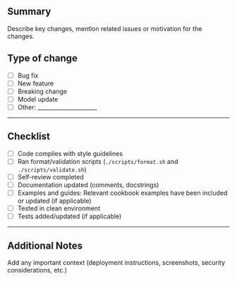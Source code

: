 ## Summary

Describe key changes, mention related issues or motivation for the changes.

## Type of change

- [ ] Bug fix
- [ ] New feature
- [ ] Breaking change
- [ ] Model update
- [ ] Other: _____________________

---

## Checklist

- [ ] Code complies with style guidelines
- [ ] Ran format/validation scripts (`./scripts/format.sh` and `./scripts/validate.sh`)
- [ ] Self-review completed
- [ ] Documentation updated (comments, docstrings)
- [ ] Examples and guides: Relevant cookbook examples have been included or updated (if applicable)
- [ ] Tested in clean environment
- [ ] Tests added/updated (if applicable)

---

## Additional Notes

Add any important context (deployment instructions, screenshots, security considerations, etc.)